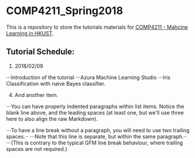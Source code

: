 # COMP4211_Spring2018
This is a repository to store the tutorials materials for [COMP4211 - Mahcine Learning in HKUST](https://course.cse.ust.hk/comp4211/).

**Tutorial Schedule**:
---
1. 2018/02/09

⋅⋅⋅Introduction of the tutorial
⋅⋅⋅Azura Machine Learning Studio
⋅⋅⋅Iris Classification with naive Bayes classifier.

4. And another item.

⋅⋅⋅You can have properly indented paragraphs within list items. Notice the blank line above, and the leading spaces (at least one, but we'll use three here to also align the raw Markdown).

⋅⋅⋅To have a line break without a paragraph, you will need to use two trailing spaces.⋅⋅
⋅⋅⋅Note that this line is separate, but within the same paragraph.⋅⋅
⋅⋅⋅(This is contrary to the typical GFM line break behaviour, where trailing spaces are not required.)

